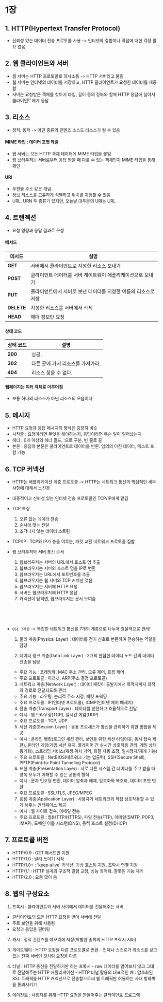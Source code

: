 # 1장

## 1. HTTP(Hypertext Transfer Protocol)
- 신뢰성 있는 데이터 전송 프로토콜 사용 
-> 인터넷의 결함이나 약점에 대한 걱정 필요 없음


## 2. 웹 클라이언트와 서버
- 웹 서버는 HTTP 프로토콜로 의사소통 -> HTTP 서버라고 불림
- 웹 서버는 인터넷의 데이터를 저장하고, HTTP 클라이언트가 요청한 데이터를 제공함
- 서버는 요청받은 객체를 찾아서 타입, 길이 등의 정보와 함께 HTTP 응답에 실어서 클라이언트에게 응답

## 3. 리소스
- 정적, 동적 -> 어떤 종류의 콘텐츠 소스도 리소스가 될 수 있음

#### MIME 타입 : 데이터 포맷 라벨
- 웹 서버는 모든 HTTP 객체 데이터에 MIME 타입을 붙임
- 웹 브라우저는 서버로부터 응답 받을 때 다룰 수 있는 객체인지 MIME 타입을 통해 확인

#### URI
- 우편물 주소 같은 개념
- 정보 리소스를 고유하게 식별하고 위치를 지정할 수 있음
- URL, URN 두 종류가 있지만, 오늘날 대두분의 URI는 URL

## 4. 트랜젝션
- 요청 명령과 응답 결과로 구성

#### 메서드

| 메서드   | 설명                                   |
|----------|----------------------------------------|
| **GET**  | 서버에서 클라이언트로 지정한 리소스  보내기         |
| **POST** | 클라이언트 데이터를 서버 게이트웨이 애플리케이션으로 보내기           |
| **PUT**  | 클라이언트에서 서버로 보낸 데이터를 지정한 이름의 리소스로 저장 |
| **DELETE** | 지정한 리소스를 서버에서 삭제     |
| **HEAD** | 헤더 정보만 요청              |

#### 상태 코드

| 상태 코드 | 설명                              |
|-----------|-----------------------------------|
| **200**   | 성공. |
| **302**   | 다른 곳에 가서 리소스를 가져가라. |
| **404**   | 리소스 찾을 수 없다. |

#### 웹페이지는 여러 객체로 이루어짐
- 보통 하나의 리소스가 아닌 리소스의 모음이다


## 5. 메시지
- HTTP 요청과 응답 메시지의 형식은 굉장히 비슷
- 시작줄 : 요청이라면 무엇을 해야하는지, 응답이라면 무슨 일이 일어났는지
- 헤더 : 0개 이상의 헤더 필드, :으로 구분, 빈 줄로 끝
- 본문 : 응답의 본문은 클라이언트로 데이터를 반환. 임의의 이진 데이터, 텍스트 포함 가능

## 6. TCP 커넥션
- HTTP는 애플리케이션 계층 프로토콜 -> HTTP는 네트워크 통신의 핵심적인 세부사항에 대해서 노신경
- 대중적이고 신뢰성 있는 인터넷 전송 프로토콜인 TCP/IP에게 맡김
- TCP 특징
  1. 오류 없는 데이터 전송
  2. 순서에 맞는 전달
  3. 조각나지 않는 데이터 스트림
- TCP/IP : TCP와 IP가 층을 이루는, 패킷 교환 네트워크 프로토콜 집합

- 웹 브라우저와 서버 통신 순서
  1. 웹브라우저는 서버의 URL에서 호스트 명 추출
  2. 웹브라우저는 서버의 호스트 명을 IP로 변환
  3. 웹브라우저는 URL에서 포트번호를 추출
  4. 웹브라우저는 웹 서버와 TCP 커넥션 맺음
  5. 웹브라우저는 서버에 HTTP 요청
  6. 서버는 웹브라우저에 HTTP 응답
  7. 커넥션이 닫히면, 웹브라우저는 문서 보여줌
<br/>
<br/>
<br/>

- `OSI 7계층`
-> 복잡한 네트워크 통신을 7개의 계층으로 나누어 효율적으로 관리!
  1. 물리 계층(Physical Layer) : 데이터를 전기 신호로 변환하여 전송하는 역할을 담당

  2. 데이터 링크 계층(Data Link Layer) : 2개의 인접한 데이터 노드 간의 데이터 전송을 담당
    - 주요 기능 : 프레임화, MAC 주소 관리, 오류 제어, 흐름 제어
    - 주요 프로토콜 : 이더넷, ARP(주소 결정 프로토콜)

  3. 네트워크 계층(Network Layer) : 데이터 패킷이 출발지에서 목적지까지 최적의 경로로 전달되도록 관리
    - 주요 기능 : 라우팅, 논리적 주소 지정, 패킷 포워딩
    - 주요 프로토콜 : IP(인터넷 프로토콜), ICMP(인터넷 제어 메세지)

  4. 전송 계층(Transport Layer) : 데이터를 안전하고 효율적으로 전달
    - 예시 : 웹 브라우징(TCP), 실시간 게임(UDP)
    - 주요 프로토콜 : TCP, UDP

  5. 세션 계층(Session Layer) : 응용 프로세스가 통신을 관리하기 위한 방법을 제공
    - 예시 : 온라인 뱅킹(로그인 세션 관리, 보안을 위한 세션 타임아웃, 동시 접속 제한), 온라인 게임(게임 세션 유지, 플레이어 간 실시간 상호작용 관리, 게임 상태 동기화), 스트리밍 서비스(재생 위치 기억, 화질 자동 조정, 일시정지/재개 기능)
    - 주요 프로토콜 : NetBIOS(네트워크 기본 입출력), SSH(Secure Shell), PPTP(Point-to-Point Tunneling Protocol)

  6. 표현 계층(Presentation Layer) : 서로 다른 시스템 간 데이터를 주고 받을 때 양쪽 모두가 이해할 수 있는 공통의 형식
    - 예시 : 문자 인코딩 변환, 데이터 압축과 해제, 암호화와 복호화, 데이터 포맷 변환
    - 주요 프로토콜 : SSL/TLS, JPEG/MPEG

  7. 응용 계층(Application Layer) : 사용자가 네트워크와 직접 상호작용할 수 있게 해주는 인터페이스 제공
    - 예시 : 웹 사이트 접속, 이메일 전송
    - 주요 프로토콜 : 웹(HTTP/HTTPS), 파일 전송(FTP), 이메일(SMTP, POP3, IMAP), 도메인 이름 시스템(DNS), 동적 호스트 설정(DHCP)



## 7. 프로토콜 버전
- HTTP/0.9 : GET 메서드만 지원
- HTTP/1.0 : 널리 쓰이기 시작
- HTTP/1.0+ : 'keep-alive' 커넥션, 가상 호스팅 지원, 프락시 연결 지원
- HTTP/1.1 : HTTP 설계의 구조적 결함 교정, 성능 최적화, 잘못된 기능 제거
- HTTP/2.0 : 요즘 많이 씀

## 8. 웹의 구성요소
  1. 프록시 : 클라이언트와 서버 사이에서 데이터를 전달해주는 서버
  - 클라이언트의 모든 HTTP 요청을 받아 서버에 전달
  - 주로 보안을 위해 사용됨
  - 요청과 응답을 필터링

  2. 캐시 : 정적 컨텐츠를 메모리에 저장(특별한 종류의 HTTP 프락시 서버)

  3. 게이트웨이 : HTTP 요청을 다른 프로토콜로 변환
    - 언제나 스스로가 리소스를 갖고 있는 진짜 서버인 것처럼 요청을 다룸

  4. 터널 : HTTP 통신을 전달하기만 하는 프록시
    - raw 데이터를 열어보지 않고 그대로 전달해주는 HTTP 애플리케이션
    - HTTP 터널 활용의 대표적인 예 : 암호화된 SSL 트래픽을 HTTP 커넥션으로 전송함으로써 웹 트래픽만 허용하는 사내 방화벽을 통과시키기

  5. 에이전트 : 사용자를 위해 HTTP 요청을 만들어주는 클라이언트 프로그램

